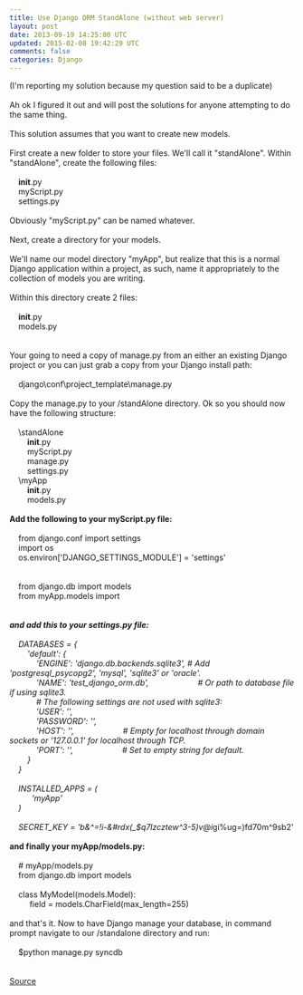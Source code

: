```yaml
---
title: Use Django ORM StandAlone (without web server)
layout: post
date: 2013-09-19 14:25:00 UTC
updated: 2015-02-08 19:42:29 UTC
comments: false
categories: Django
---
```

(I'm reporting my solution because my question said to be a duplicate)<br /><br />Ah ok I figured it out and will post the solutions for anyone attempting to do the same thing.<br /><br />This solution assumes that you want to create new models.<br /><br />First create a new folder to store your files. We'll call it "standAlone". Within "standAlone", create the following files:<br /><br />&nbsp; &nbsp; __init__.py<br />&nbsp; &nbsp; myScript.py<br />&nbsp; &nbsp; settings.py<br /><br />Obviously "myScript.py" can be named whatever.<br /><br />Next, create a directory for your models.<br /><br />We'll name our model directory "myApp", but realize that this is a normal Django application within a project, as such, name it appropriately to the collection of models you are writing.<br /><br />Within this directory create 2 files:<br /><br />&nbsp; &nbsp; __init__.py<br />&nbsp; &nbsp; models.py<br /><br /><br />Your going to need a copy of manage.py from an either an existing Django project or you can just grab a copy from your Django install path:<br /><br />&nbsp; &nbsp; django\conf\project_template\manage.py<br /><br />Copy the manage.py to your /standAlone directory. Ok so you should now have the following structure:<br /><br />&nbsp; &nbsp; \standAlone<br />&nbsp; &nbsp; &nbsp; &nbsp; __init__.py<br />&nbsp; &nbsp; &nbsp; &nbsp; myScript.py<br />&nbsp; &nbsp; &nbsp; &nbsp; manage.py<br />&nbsp; &nbsp; &nbsp; &nbsp; settings.py<br />&nbsp; &nbsp; \myApp<br />&nbsp; &nbsp; &nbsp; &nbsp; __init__.py<br />&nbsp; &nbsp; &nbsp; &nbsp; models.py<br /><br />**Add the following to your myScript.py file:**<br /><br />&nbsp; &nbsp; from django.conf import settings<br />&nbsp; &nbsp; import os<br />&nbsp; &nbsp; os.environ['DJANGO_SETTINGS_MODULE'] = 'settings'<br /><br />&nbsp; &nbsp;<br />&nbsp; &nbsp; from django.db import models<br />&nbsp; &nbsp; from myApp.models import *<br /><br /><br />**and add this to your settings.py file:**<br /><br />&nbsp; &nbsp; DATABASES = {<br />&nbsp; &nbsp; &nbsp; &nbsp; 'default': {<br />&nbsp; &nbsp; &nbsp; &nbsp; &nbsp; &nbsp; 'ENGINE': 'django.db.backends.sqlite3', # Add 'postgresql_psycopg2', 'mysql', 'sqlite3' or 'oracle'.<br />&nbsp; &nbsp; &nbsp; &nbsp; &nbsp; &nbsp; 'NAME': 'test_django_orm.db', &nbsp; &nbsp; &nbsp; &nbsp; &nbsp; &nbsp; &nbsp; &nbsp; &nbsp; &nbsp; &nbsp;# Or path to database file if using sqlite3.<br />&nbsp; &nbsp; &nbsp; &nbsp; &nbsp; &nbsp; # The following settings are not used with sqlite3:<br />&nbsp; &nbsp; &nbsp; &nbsp; &nbsp; &nbsp; 'USER': '',<br />&nbsp; &nbsp; &nbsp; &nbsp; &nbsp; &nbsp; 'PASSWORD': '',<br />&nbsp; &nbsp; &nbsp; &nbsp; &nbsp; &nbsp; 'HOST': '', &nbsp; &nbsp; &nbsp; &nbsp; &nbsp; &nbsp; &nbsp; &nbsp; &nbsp; &nbsp; &nbsp;# Empty for localhost through domain sockets or '127.0.0.1' for localhost through TCP.<br />&nbsp; &nbsp; &nbsp; &nbsp; &nbsp; &nbsp; 'PORT': '', &nbsp; &nbsp; &nbsp; &nbsp; &nbsp; &nbsp; &nbsp; &nbsp; &nbsp; &nbsp; &nbsp;# Set to empty string for default.<br />&nbsp; &nbsp; &nbsp; &nbsp; }<br />&nbsp; &nbsp; }<br />&nbsp; &nbsp;<br />&nbsp; &nbsp; INSTALLED_APPS = (<br />&nbsp; &nbsp; &nbsp; &nbsp; &nbsp; 'myApp'<br />&nbsp; &nbsp; )<br />&nbsp; &nbsp;<br />&nbsp; &nbsp; SECRET_KEY = 'b&amp;^=!i-&amp;#rdx(_$q7lzcztew^3-5)v@i*gi%ug=)fd70m^9sb2'<br /><br />**and finally your myApp/models.py:**<br /><br />&nbsp; &nbsp; # myApp/models.py<br />&nbsp; &nbsp; from django.db import models<br /><br />&nbsp; &nbsp; class MyModel(models.Model):<br />&nbsp; &nbsp; &nbsp; &nbsp; &nbsp;field = models.CharField(max_length=255)<br /><br />and that's it. Now to have Django manage your database, in command prompt navigate to our /standalone directory and run:<br /><br />&nbsp; &nbsp; $python manage.py syncdb<br /><br /><a href="http://www.blogger.com/goog_1786012053"><br /></a><a href="http://stackoverflow.com/a/948593/273119">Source</a>